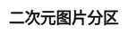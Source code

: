 ---
layout: links     
title: 二次元图片分区   
links:
  - group: 按日期排序
    icon: fas fa-images
    items:
    - name: 第一期
      avatar: https://cdn.jsdelivr.net/gh/ArLxn/NingCloud@cdn-site-r11/g/190717.png
      url: Gallery/190715.html
      backgroundColor: '#C0C0C0'
      textColor: '#fff'
      tags: 
      - 190715
    - name: 第二期
      avatar: https://cdn.jsdelivr.net/gh/ArLxn/NingCloud@cdn-site-r11/g/190717.png
      url: Gallery/190717.html
      backgroundColor: '#FF5151'
      textColor: '#fff'
      tags: 
      - 190717
  - group: 专题系列
    icon: fas fa-images
    items:
    - name: 东方系列第一期
      avatar: https://cdn.jsdelivr.net/gh/ArLxn/NingCloud@cdn-site-r11/g/dfp1.png
      url: Gallery/DFP1.html
      backgroundColor: '#C0C0C0'
      textColor: '#fff'
      tags: 
      - 东方Project
      - とうほうプロジェクト
---